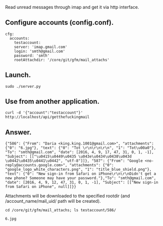 Read unread messages through imap and get it via http interface.

Configure accounts (config.conf).
-------------------------
    cfg:
      accounts:
        testaccount:
        server: 'imap.gmail.com'
        login: 'smth@gmail.com'
        password: 'smth'
        rootAttachdir: '/core/git/gfm/mail_attachs'


Launch.
-------------------------
    sudo ./server.py

Use from another application.
-------------------------
    curl -d '{"account":"testaccount"}' http://localhost/api/getthefuckingmail

Answer.
-------------------------
    {"586": {"From": "Daria <king.king.1001@gmail.com>", "attachments": {"0": "6.jpg"}, "text": {"0": "Tot \r\n\r\n\r\n", "1": "Tot\u00a0"}, "To": "smth@gmail.com", "date": [2016, 4, 9, 17, 47, 31, 0, 1, -1], "Subject": [["\u0415\u0449\u0435 \u043e\u0434\u0438\u043d \u0442\u0435\u0441\u0442", "utf-8"]]}, "587": {"From": "Google <no-reply@accounts.google.com>", "attachments": {"0": "google_logo_white_characters.png", "1": "title_blue_shield.png"}, "text": {"0": "New sign-in from Safari on iPhone\r\n\r\nDidn't get a new phone? Someone may have your password."},"To": "smth@gmail.com", "date": [2016, 4, 9, 12, 47, 31, 0, 1, -1], "Subject": [["New sign-in from Safari on iPhone", null]]}}

Attachments will be downloaded to the specified rootdir (and /account_name/mail_uid/ path will be created).

    cd /core/git/gfm/mail_attachs; ls testaccount/586/
    
    6.jpg
